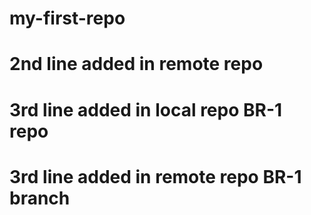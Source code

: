 # my-first-repo
# 2nd line added in remote repo
# 3rd line added in local repo BR-1 repo
# 3rd line added in remote repo BR-1 branch

